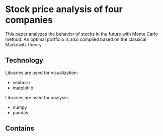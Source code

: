 # Stock price analysis of four companies
This paper analyzes the behavior of stocks in the future with Monte Carlo method. An optimal portfolio is also compiled based on the classical Markowitz theory.

## Technology

Libraries are used for visualization: 
+ seaborn
+ matplotlib 

Libraries are used for analysis: 
+ numpy
+ pandas

## Contains
